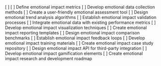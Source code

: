 [ ] [ ] Define emotional impact metrics
[ ] Develop emotional data collection methods
[ ] Create a user-friendly emotional assessment tool
[ ] Design emotional trend analysis algorithms
[ ] Establish emotional impact validation processes
[ ] Integrate emotional data with existing performance metrics
[ ] Develop emotional impact visualization techniques
[ ] Create emotional impact reporting templates
[ ] Design emotional impact comparison benchmarks
[ ] Establish emotional impact feedback loops
[ ] Develop emotional impact training materials
[ ] Create emotional impact case study repository
[ ] Design emotional impact API for third-party integration
[ ] Develop emotional impact gamification elements
[ ] Create emotional impact research and development roadmap